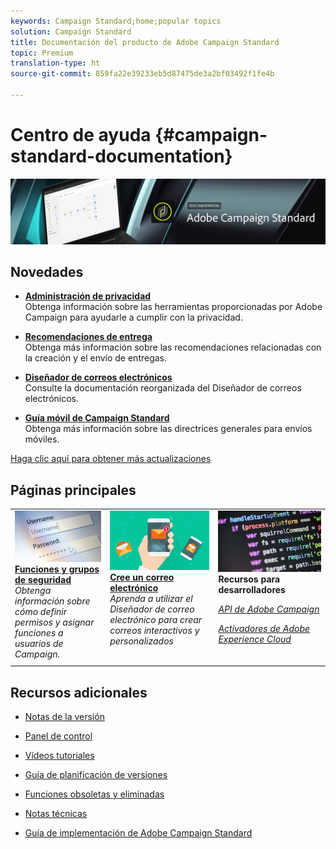 ```yaml
---
keywords: Campaign Standard;home;popular topics
solution: Campaign Standard
title: Documentación del producto de Adobe Campaign Standard
topic: Premium
translation-type: ht
source-git-commit: 859fa22e39233eb5d87475de3a2bf03492f1fe4b

---
```



# Centro de ayuda {#campaign-standard-documentation}

![](start/using/assets/banner_acs_doc.jpg)

## Novedades

* **[Administración de privacidad](https://helpx.adobe.com/es/campaign/kb/campaign-privacy.html)**<br/> Obtenga información sobre las herramientas proporcionadas por Adobe Campaign para ayudarle a cumplir con la privacidad.

* **[Recomendaciones de entrega](https://helpx.adobe.com/es/campaign/kb/delivery-best-practices.html)**<br/>
Obtenga más información sobre las recomendaciones relacionadas con la creación y el envío de entregas.

* **[Diseñador de correos electrónicos](designing/using/designing-content-in-adobe-campaign.md)**<br/>Consulte la documentación reorganizada del Diseñador de correos electrónicos.

* **[Guía móvil de Campaign Standard](https://helpx.adobe.com/es/campaign/kb/acs-mobile.html)**<br/>
Obtenga más información sobre las directrices generales para envíos móviles.

[Haga clic aquí para obtener más actualizaciones](rn/using/documentation-updates.md)

## Páginas principales

<table>
<tr>
  <td valign="top">
    <a href="administration/using/about-access-management.md">
      <img alt="Funciones" src="start/using/assets/roles.png"/>
    </a>
    <div>
    <a href="administration/using/about-access-management.md"><strong>Funciones y grupos de seguridad</strong></a>
    </div>
    <em>Obtenga información sobre cómo definir permisos y asignar funciones a usuarios de Campaign.</em>
    <br>
  </td>
  <td valign="top">
    <a href="designing/using/designing-content-in-adobe-campaign.md">
      <img alt="Creador" src="start/using/assets/design.png" />
    </a>
    <div>
    <a href="designing/using/designing-content-in-adobe-campaign.md"><strong>Cree un correo electrónico</strong></a>
    </div>
    <em>Aprenda a utilizar el Diseñador de correo electrónico para crear correos interactivos y personalizados</em>
    <br>
  </td>
  <td valign="top">
       <img alt="Desarrolladores" src="start/using/assets/dev.png" />
    <div>
    <strong>Recursos para desarrolladores</strong>
    </div>
    <p><em><a href="api/using/about-campaign-standard-apis.md">API de Adobe Campaign</a></em></p>
    <p><em><a href="integrating/using/about-adobe-experience-cloud-triggers.md">Activadores de Adobe Experience Cloud</a></em></p>
    <br>
  </td>
</tr>
</table>


## Recursos adicionales

* [Notas de la versión](rn/using/release-notes.md)

* [Panel de control](https://docs.adobe.com/content/help/es-ES/control-panel/using/control-panel-home.html)

* [Vídeos tutoriales](https://docs.adobe.com/content/help/en/campaign-learn/campaign-standard-tutorials/overview.html)

* [Guía de planificación de versiones](https://helpx.adobe.com/es/campaign/kb/acs-release-planning.html)

* [Funciones obsoletas y eliminadas](https://helpx.adobe.com/es/campaign/kb/acs-deprecated-and-removed-features.html)

* [Notas técnicas](https://helpx.adobe.com/es/campaign/kb/acs-article-list.html)

* [Guía de implementación de Adobe Campaign Standard](https://helpx.adobe.com/es/campaign/kb/campaign-standard-implementation-guide.html)
